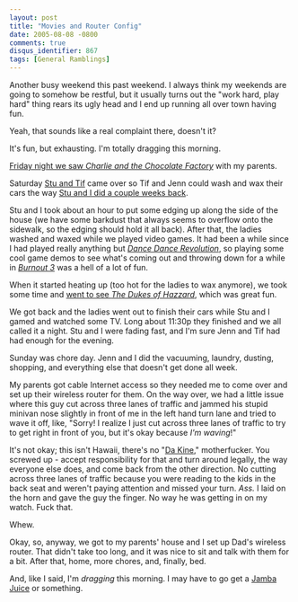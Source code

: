 ```yaml
---
layout: post
title: "Movies and Router Config"
date: 2005-08-08 -0800
comments: true
disqus_identifier: 867
tags: [General Ramblings]
---
```

Another busy weekend this past weekend. I always think my weekends are
going to somehow be restful, but it usually turns out the "work hard,
play hard" thing rears its ugly head and I end up running all over town
having fun.
 
 Yeah, that sounds like a real complaint there, doesn't it?
 
 It's fun, but exhausting. I'm totally dragging this morning.
 
 [Friday night we saw *Charlie and the Chocolate
Factory*](/archive/2005/08/08/charlie-and-the-chocolate-factory.aspx)
with my parents.
 
 Saturday [Stu and Tif](http://www.stuartthompson.net) came over so Tif
and Jenn could wash and wax their cars the way [Stu and I did a couple
weeks back](/archive/2005/07/18/waxy-weekend.aspx).
 
 Stu and I took about an hour to put some edging up along the side of
the house (we have some barkdust that always seems to overflow onto the
sidewalk, so the edging should hold it all back). After that, the ladies
washed and waxed while we played video games. It had been a while since
I had played really anything but [*Dance Dance
Revolution*](http://www.amazon.com/exec/obidos/ASIN/B0000A09EL/mhsvortex),
so playing some cool game demos to see what's coming out and throwing
down for a while in [*Burnout
3*](http://www.amazon.com/exec/obidos/ASIN/B0000A09EL/mhsvortex) was a
hell of a lot of fun.
 
 When it started heating up (too hot for the ladies to wax anymore), we
took some time and [went to see *The Dukes of
Hazzard*](/archive/2005/08/08/the-dukes-of-hazzard.aspx), which was
great fun.
 
 We got back and the ladies went out to finish their cars while Stu and
I gamed and watched some TV. Long about 11:30p they finished and we all
called it a night. Stu and I were fading fast, and I'm sure Jenn and Tif
had had enough for the evening.
 
 Sunday was chore day. Jenn and I did the vacuuming, laundry, dusting,
shopping, and everything else that doesn't get done all week.
 
 My parents got cable Internet access so they needed me to come over and
set up their wireless router for them. On the way over, we had a little
issue where this guy cut across three lanes of traffic and jammed his
stupid minivan nose slightly in front of me in the left hand turn lane
and tried to wave it off, like, "Sorry! I realize I just cut across
three lanes of traffic to try to get right in front of you, but it's
okay because *I'm waving*!"
 
 It's not okay; this isn't Hawaii, there's no "[Da
Kine](http://www.npr.org/templates/story/story.php?storyId=4773414),"
motherfucker. You screwed up - accept responsibility for that and turn
around legally, the way everyone else does, and come back from the other
direction. No cutting across three lanes of traffic because you were
reading to the kids in the back seat and weren't paying attention and
missed your turn. *Ass.* I laid on the horn and gave the guy the finger.
No way he was getting in on my watch. Fuck that.
 
 Whew.
 
 Okay, so, anyway, we got to my parents' house and I set up Dad's
wireless router. That didn't take too long, and it was nice to sit and
talk with them for a bit. After that, home, more chores, and, finally,
bed.
 
 And, like I said, I'm *dragging* this morning. I may have to go get a
[Jamba Juice](http://www.jambajuice.com/) or something.
